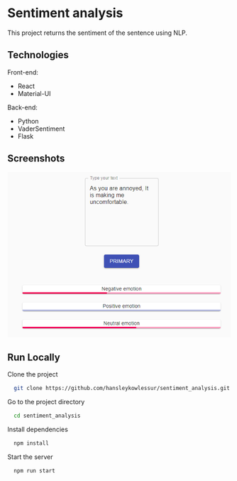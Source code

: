 
# Sentiment analysis

This project returns the sentiment of the sentence using NLP.




## Technologies

Front-end:
- React
- Material-UI

Back-end:
- Python
- VaderSentiment
- Flask


## Screenshots

![App Screenshot](https://github.com/hansleykowlessur/sentiment_analysis/blob/main/Screenshot.PNG)


## Run Locally

Clone the project

```bash
  git clone https://github.com/hansleykowlessur/sentiment_analysis.git
```

Go to the project directory

```bash
  cd sentiment_analysis
```

Install dependencies

```bash
  npm install
```

Start the server

```bash
  npm run start
```